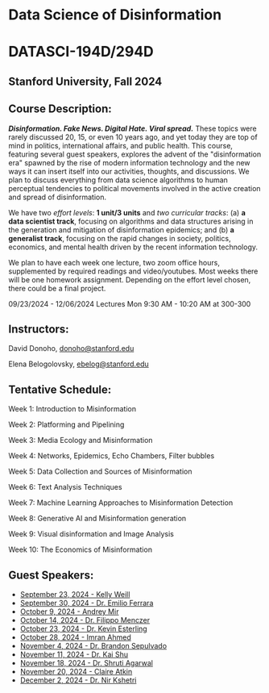 # Data Science of Disinformation 
# DATASCI-194D/294D

## Stanford University, Fall 2024

## Course Description: 

***Disinformation. Fake News. Digital Hate. Viral spread.*** These topics were rarely discussed 20, 15, or even 10 years ago, and yet today they are top of mind in politics, international affairs, and public health. This course, featuring several guest speakers, explores the advent of the "disinformation era" spawned by the rise of modern information technology and the new ways it can insert itself into our activities, thoughts, and discussions. We plan to discuss everything from data science algorithms to human perceptual tendencies to political movements involved in the active creation and spread of disinformation.

We have two *effort levels*: **1 unit/3 units** and *two curricular tracks*: (a) **a data scientist track**, focusing on algorithms and data structures arising in the generation and mitigation of disinformation epidemics; and (b) **a generalist track**, focusing on the rapid changes in society, politics, economics, and mental health driven by the recent information technology.

We plan to have each week one lecture, two zoom office hours, supplemented by required readings and video/youtubes. Most weeks there will be one homework assignment. Depending on the effort level chosen, there could be a final project.


09/23/2024 - 12/06/2024 Lectures Mon 9:30 AM - 10:20 AM at 300-300 


## Instructors: 
David Donoho, donoho@stanford.edu

Elena Belogolovsky, ebelog@stanford.edu

                     

## Tentative Schedule:

Week 1: Introduction to Misinformation

Week 2: Platforming and Pipelining

Week 3: Media Ecology and Misinformation

Week 4: Networks, Epidemics, Echo Chambers, Filter bubbles

Week 5: Data Collection and Sources of Misinformation

Week 6: Text Analysis Techniques

Week 7: Machine Learning Approaches to Misinformation Detection

Week 8: Generative AI and Misinformation generation 

Week 9: Visual disinformation and Image Analysis

Week 10: The Economics of Misinformation


## Guest Speakers:

- [September 23, 2024 - Kelly Weill](kelly-weill.md)  
- [September 30, 2024 - Dr. Emilio Ferrara](emilio-ferrara.md)  
- [October 9, 2024 - Andrey Mir](andrey-mir.md)  
- [October 14, 2024 - Dr. Filippo Menczer](filippo-menczer.md)  
- [October 23, 2024 - Dr. Kevin Esterling](kevin-esterling.md)  
- [October 28, 2024 - Imran Ahmed](imran-ahmed.md)  
- [November 4, 2024 - Dr. Brandon Sepulvado](brandon-sepulvado.md)  
- [November 11, 2024 - Dr. Kai Shu](kai-shu.md)  
- [November 18, 2024 - Dr. Shruti Agarwal](shruti-agarwal.md)  
- [November 20, 2024 - Claire Atkin](claire-atkin.md)  
- [December 2, 2024 - Dr. Nir Kshetri](nir-kshetri.md)
           
